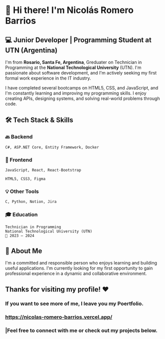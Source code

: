 # 👋 Hi there! I'm Nicolás Romero Barrios
## 💻 Junior Developer | Programming Student at UTN (Argentina)
I'm from **Rosario, Santa Fe, Argentina**, Greduater on  Technician in Programming at the **National Technological University** (UTN). I'm passionate about software development, and I'm actively seeking my first formal work experience in the IT industry.

I have completed several bootcamps on HTML5, CSS, and JavaScript, and I'm constantly learning and improving my programming skills. I enjoy creating APIs, designing systems, and solving real-world problems through code.
## 🛠️ Tech Stack & Skills
### 🔙 Backend

    C#, ASP.NET Core, Entity Framework, Docker

### 🎨 Frontend

    JavaScript, React, React-Bootstrap

    HTML5, CSS3, Figma

### 💡 Other Tools

    C, Python, Notion, Jira

### 🎓 Education

    Technician in Programming
    National Technological University (UTN)
    📍 2023 – 2024

## 👾 About Me

I'm a committed and responsible person who enjoys learning and building useful applications. I'm currently looking for my first opportunity to gain professional experience in a dynamic and collaborative environment.

## Thanks for visiting my profile! ❤️ 
### If you want to see more of me, I leave you my Poertfolio.
### https://nicolas-romero-barrios.vercel.app/ 
### |Feel free to connect with me or check out my projects below.
